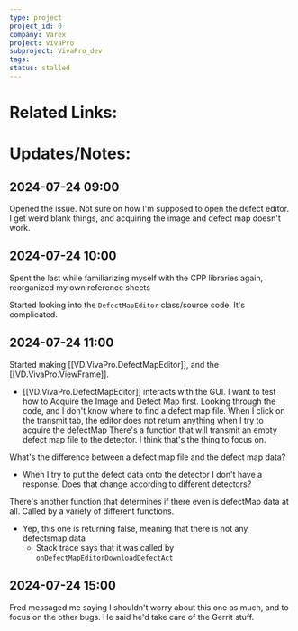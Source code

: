 ```yaml
---
type: project
project_id: 0
company: Varex
project: VivaPro
subproject: VivaPro_dev
tags: 
status: stalled
---
```

# Related Links:
# Updates/Notes:
## 2024-07-24 09:00
Opened the issue. Not sure on how I'm supposed to open the defect editor. I get weird blank things, and acquiring the image and defect map doesn't work. 

## 2024-07-24 10:00
Spent the last while familiarizing myself with the CPP libraries again, reorganized my own reference sheets

Started looking into the `DefectMapEditor` class/source code. It's complicated. 

## 2024-07-24 11:00
Started making [[VD.VivaPro.DefectMapEditor]], and the [[VD.VivaPro.ViewFrame]]. 
- [[VD.VivaPro.DefectMapEditor]] interacts with the GUI. I want to test how to Acquire the Image and Defect Map first. 
Looking through the code, and I don't know where to find a defect map file. 
When I click on the transmit tab, the editor does not return anything when I try to acquire the defectMap
There's a function that will transmit an empty defect map file to the detector. I think that's the thing to focus on. 

What's the difference between a defect map file and the defect map data?
- When I try to put the defect data onto the detector I don't have a response. Does that change according to different detectors?

There's another function that determines if there even is defectMap data at all. Called by a variety of different functions.
- Yep, this one is returning false, meaning that there is not any defectsmap data
	- Stack trace says that it was called by `onDefectMapEditorDownloadDefectAct`

## 2024-07-24 15:00
Fred messaged me saying I shouldn't worry about this one as much, and to focus on the other bugs. He said he'd take care of the Gerrit stuff.